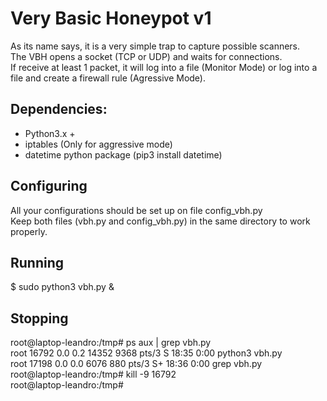 # Very Basic Honeypot v1

As its name says, it is a very simple trap to capture possible scanners. <br>
The VBH opens a socket (TCP or UDP) and waits for connections. <br>
If receive at least 1 packet, it will log into a file (Monitor Mode) or log into a file and create a firewall rule (Agressive Mode). <br>

## Dependencies:

* Python3.x +
* iptables (Only for aggressive mode)
* datetime python package (pip3 install datetime) <br>

## Configuring
All your configurations should be set up on file config_vbh.py <br>
Keep both files (vbh.py and config_vbh.py) in the same directory to work properly. <br>

## Running
$ sudo python3 vbh.py &<br>

## Stopping
root@laptop-leandro:/tmp# ps aux | grep vbh.py <br>
root     16792  0.0  0.2  14352  9368 pts/3    S    18:35   0:00 python3 vbh.py <br>
root     17198  0.0  0.0   6076   880 pts/3    S+   18:36   0:00 grep vbh.py <br>
root@laptop-leandro:/tmp# kill -9 16792 <br>
root@laptop-leandro:/tmp#  <br>


